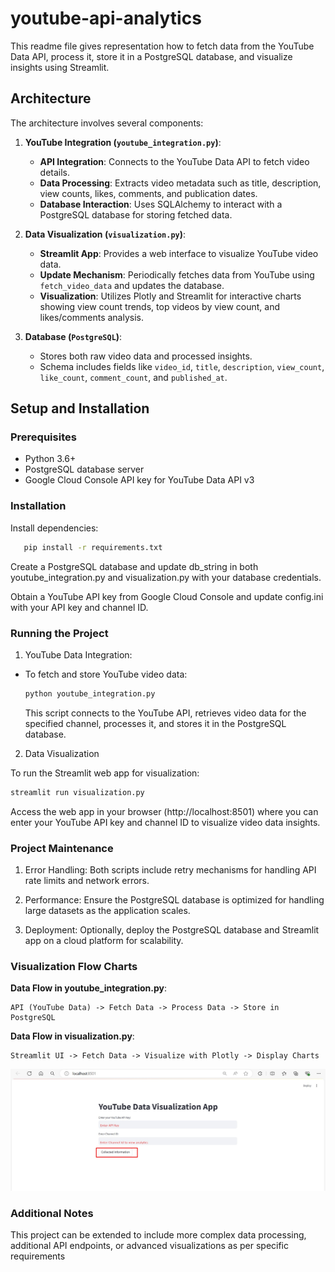 # youtube-api-analytics

This readme file gives representation how to fetch data from the YouTube Data API, process it, store it in a PostgreSQL database, and visualize insights using Streamlit.

## Architecture

The architecture involves several components:

1. **YouTube Integration (`youtube_integration.py`)**:
   - **API Integration**: Connects to the YouTube Data API to fetch video details.
   - **Data Processing**: Extracts video metadata such as title, description, view counts, likes, comments, and publication dates.
   - **Database Interaction**: Uses SQLAlchemy to interact with a PostgreSQL database for storing fetched data.

2. **Data Visualization (`visualization.py`)**:
   - **Streamlit App**: Provides a web interface to visualize YouTube video data.
   - **Update Mechanism**: Periodically fetches data from YouTube using `fetch_video_data` and updates the database.
   - **Visualization**: Utilizes Plotly and Streamlit for interactive charts showing view count trends, top videos by view count, and likes/comments analysis.

3. **Database (`PostgreSQL`)**:
   - Stores both raw video data and processed insights.
   - Schema includes fields like `video_id`, `title`, `description`, `view_count`, `like_count`, `comment_count`, and `published_at`.

## Setup and Installation

### Prerequisites

- Python 3.6+
- PostgreSQL database server
- Google Cloud Console API key for YouTube Data API v3

### Installation

Install dependencies:

   ```bash
      pip install -r requirements.txt
   ```

Create a PostgreSQL database and update db_string in both youtube_integration.py and visualization.py with your database credentials.

Obtain a YouTube API key from Google Cloud Console and update config.ini with your API key and channel ID.

### Running the Project
1. YouTube Data Integration:
- To fetch and store YouTube video data:

   ```bash
   python youtube_integration.py
   ```
  This script connects to the YouTube API, retrieves video data for the specified channel, processes it, and stores it in the PostgreSQL database.

2. Data Visualization

To run the Streamlit web app for visualization:

```bash
streamlit run visualization.py
```

Access the web app in your browser (http://localhost:8501) where you can enter your YouTube API key and channel ID to visualize video data insights.

### Project Maintenance

1. Error Handling: Both scripts include retry mechanisms for handling API rate limits and network errors.

2. Performance: Ensure the PostgreSQL database is optimized for handling large datasets as the application scales.

3. Deployment: Optionally, deploy the PostgreSQL database and Streamlit app on a cloud platform for scalability.

### Visualization Flow Charts
**Data Flow in youtube_integration.py**:

```
API (YouTube Data) -> Fetch Data -> Process Data -> Store in PostgreSQL
```

**Data Flow in visualization.py**:
```
Streamlit UI -> Fetch Data -> Visualize with Plotly -> Display Charts
```

![Application Overview Page](https://github.com/giridhar-ui/youtube-api-analytics/blob/main/image.jpg)

### Additional Notes

This project can be extended to include more complex data processing, additional API endpoints, or advanced visualizations as per specific requirements
 
